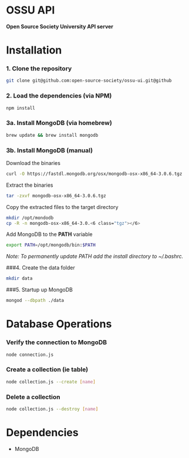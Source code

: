 # OSSU API

**Open Source Society University API server**

# Installation

### 1. Clone the repository

```bash
git clone git@github.com:open-source-society/ossu-ui.git@github
```

### 2. Load the dependencies (via NPM)

```bash
npm install
```

### 3a. Install MongoDB (via homebrew)

```bash
brew update && brew install mongodb
```

### 3b. Install MongoDB (manual)

Download the binaries
```bash
curl -O https://fastdl.mongodb.org/osx/mongodb-osx-x86_64-3.0.6.tgz
```

Extract the binaries
```bash
tar -zxvf mongodb-osx-x86_64-3.0.6.tgz
```

Copy the extracted files to the target directory
```bash
mkdir /opt/mondodb
cp -R -n mongodb-osx-x86_64-3.0.<6 class="tgz"></6>
```

Add MongoDB to the **PATH** variable
```bash
export PATH=/opt/mongodb/bin:$PATH
```

*Note: To permanently update PATH add the install directory to ~/.bashrc.*

###4. Create the data folder
```bash
mkdir data
```

###5. Startup up MongoDB
```bash
mongod --dbpath ./data
```

# Database Operations

### Verify the connection to MongoDB
```bash
node connection.js
```

### Create a collection (ie table)
```bash
node collection.js --create [name]
```

### Delete a collection
```bash
node collection.js --destroy [name]
```

# Dependencies

- MongoDB
